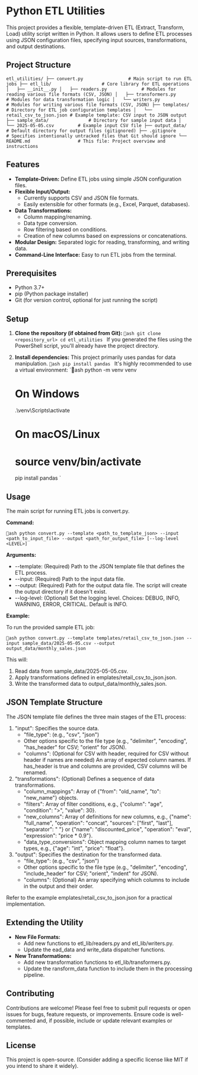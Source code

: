 ﻿# Python ETL Utilities

This project provides a flexible, template-driven ETL (Extract, Transform, Load) utility script written in Python. It allows users to define ETL processes using JSON configuration files, specifying input sources, transformations, and output destinations.

## Project Structure

`
etl_utilities/
├── convert.py                 # Main script to run ETL jobs
├── etl_lib/                   # Core library for ETL operations
│   ├── __init__.py
│   ├── readers.py             # Modules for reading various file formats (CSV, JSON)
│   ├── transformers.py        # Modules for data transformation logic
│   └── writers.py             # Modules for writing various file formats (CSV, JSON)
├── templates/                 # Directory for ETL job configuration templates
│   └── retail_csv_to_json.json # Example template: CSV input to JSON output
├── sample_data/               # Directory for sample input data
│   └── 2025-05-05.csv         # Example input CSV file
├── output_data/               # Default directory for output files (gitignored)
├── .gitignore                 # Specifies intentionally untracked files that Git should ignore
└── README.md                  # This file: Project overview and instructions
`

## Features

* **Template-Driven:** Define ETL jobs using simple JSON configuration files.
* **Flexible Input/Output:**
    * Currently supports CSV and JSON file formats.
    * Easily extensible for other formats (e.g., Excel, Parquet, databases).
* **Data Transformations:**
    * Column mapping/renaming.
    * Data type conversion.
    * Row filtering based on conditions.
    * Creation of new columns based on expressions or concatenations.
* **Modular Design:** Separated logic for reading, transforming, and writing data.
* **Command-Line Interface:** Easy to run ETL jobs from the terminal.

## Prerequisites

* Python 3.7+
* pip (Python package installer)
* Git (for version control, optional for just running the script)

## Setup

1.  **Clone the repository (if obtained from Git):**
    `ash
    git clone <repository_url>
    cd etl_utilities
    `
    If you generated the files using the PowerShell script, you'll already have the project directory.

2.  **Install dependencies:**
    This project primarily uses pandas for data manipulation.
    `ash
    pip install pandas
    `
    It's highly recommended to use a virtual environment:
    `ash
    python -m venv venv
    # On Windows
    .\venv\Scripts\activate
    # On macOS/Linux
    # source venv/bin/activate
    pip install pandas
    `

## Usage

The main script for running ETL jobs is convert.py.

**Command:**

`ash
python convert.py --template <path_to_template_json> --input <path_to_input_file> --output <path_for_output_file> [--log-level <LEVEL>]
`

**Arguments:**

* --template: (Required) Path to the JSON template file that defines the ETL process.
* --input: (Required) Path to the input data file.
* --output: (Required) Path for the output data file. The script will create the output directory if it doesn't exist.
* --log-level: (Optional) Set the logging level. Choices: DEBUG, INFO, WARNING, ERROR, CRITICAL. Default is INFO.

**Example:**

To run the provided sample ETL job:

`ash
python convert.py --template templates/retail_csv_to_json.json --input sample_data/2025-05-05.csv --output output_data/monthly_sales.json
`

This will:
1.  Read data from sample_data/2025-05-05.csv.
2.  Apply transformations defined in 	emplates/retail_csv_to_json.json.
3.  Write the transformed data to output_data/monthly_sales.json.

## JSON Template Structure

The JSON template file defines the three main stages of the ETL process:

1.  "input": Specifies the source data.
    * "file_type": (e.g., "csv", "json")
    * Other options specific to the file type (e.g., "delimiter", "encoding", "has_header" for CSV; "orient" for JSON).
    * "columns": (Optional for CSV with header, required for CSV without header if names are needed) An array of expected column names. If has_header is true and columns are provided, CSV columns will be renamed.
2.  "transformations": (Optional) Defines a sequence of data transformations.
    * "column_mappings": Array of {"from": "old_name", "to": "new_name"} objects.
    * "filters": Array of filter conditions, e.g., {"column": "age", "condition": ">", "value": 30}.
    * "new_columns": Array of definitions for new columns, e.g., {"name": "full_name", "operation": "concat", "sources": ["first", "last"], "separator": " "} or {"name": "discounted_price", "operation": "eval", "expression": "price * 0.9"}.
    * "data_type_conversions": Object mapping column names to target types, e.g., {"age": "int", "price": "float"}.
3.  "output": Specifies the destination for the transformed data.
    * "file_type": (e.g., "csv", "json")
    * Other options specific to the file type (e.g., "delimiter", "encoding", "include_header" for CSV; "orient", "indent" for JSON).
    * "columns": (Optional) An array specifying which columns to include in the output and their order.

Refer to the example 	emplates/retail_csv_to_json.json for a practical implementation.

## Extending the Utility

* **New File Formats:**
    * Add new functions to etl_lib/readers.py and etl_lib/writers.py.
    * Update the ead_data and write_data dispatcher functions.
* **New Transformations:**
    * Add new transformation functions to etl_lib/transformers.py.
    * Update the 	ransform_data function to include them in the processing pipeline.

## Contributing

Contributions are welcome! Please feel free to submit pull requests or open issues for bugs, feature requests, or improvements.
Ensure code is well-commented and, if possible, include or update relevant examples or templates.

## License

This project is open-source. (Consider adding a specific license like MIT if you intend to share it widely).
